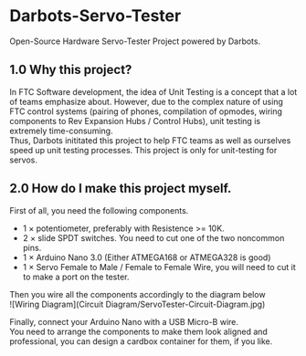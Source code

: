 # Darbots-Servo-Tester
Open-Source Hardware Servo-Tester Project powered by Darbots.   

## 1.0 Why this project?
In FTC Software development, the idea of Unit Testing is a concept that a lot of teams emphasize about. However, due to the complex nature of using FTC control systems (pairing of phones, compilation of opmodes, wiring components to Rev Expansion Hubs / Control Hubs), unit testing is extremely time-consuming.   
Thus, Darbots inititated this project to help FTC teams as well as ourselves speed up unit testing processes. This project is only for unit-testing for servos.   

## 2.0 How do I make this project myself.   
First of all, you need the following components.   

- 1 &times; potentiometer, preferably with Resistence >= 10K.
- 2 &times; slide SPDT switches. You need to cut one of the two noncommon pins.
- 1 &times; Arduino Nano 3.0 (Either ATMEGA168 or ATMEGA328 is good)
- 1 &times; Servo Female to Male / Female to Female Wire, you will need to cut it to make a port on the tester.

Then you wire all the components accordingly to the diagram below   
![Wiring Diagram](Circuit Diagram/ServoTester-Circuit-Diagram.jpg)

Finally, connect your Arduino Nano with a USB Micro-B wire.   
You need to arrange the components to make them look aligned and professional, you can design a cardbox container for them, if you like.   